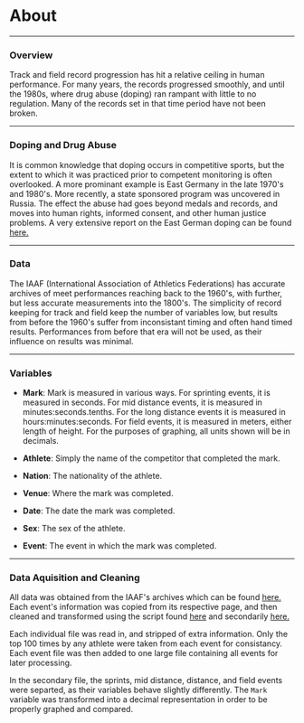 # About

***

### Overview

Track and field record progression has hit a relative ceiling in human performance. For many years, the records progressed smoothly, and until the 1980s, where drug abuse (doping) ran rampant with little to no regulation. Many of the records set in that time period have not been broken.

***

### Doping and Drug Abuse

It is common knowledge that doping occurs in competitive sports, but the extent to which it was practiced prior to competent monitoring is often overlooked. A more prominant example is East Germany in the late 1970's and 1980's. More recently, a state sponsored program was uncovered in Russia. The effect the abuse had goes beyond medals and records, and moves into human rights, informed consent, and other human justice problems. A very extensive report on the East German doping can be found [here.](http://clinchem.aaccjnls.org/content/43/7/1262)

***

### Data

The IAAF (International Association of Athletics Federations) has accurate archives of meet performances reaching back to the 1960's, with further, but less accurate measurements into the 1800's. The simplicity of record keeping for track and field keep the number of variables low, but results from before the 1960's suffer from inconsistant timing and often hand timed results. Performances from before that era will not be used, as their influence on results was minimal.

***

### Variables

* **Mark**: Mark is measured in various ways. For sprinting events, it is measured in seconds. For mid distance events, it is measured in minutes:seconds.tenths. For the long distance events it is measured in hours:minutes:seconds. For field events, it is measured in meters, either length of height. For the purposes of graphing, all units shown will be in decimals. 

* **Athlete**: Simply the name of the competitor that completed the mark.

* **Nation**: The nationality of the athlete.

* **Venue**: Where the mark was completed.

* **Date**: The date the mark was completed.

* **Sex**: The sex of the athlete.

* **Event**: The event in which the mark was completed.

***

### Data Aquisition and Cleaning

All data was obtained from the IAAF's archives which can be found [here.](https://www.iaaf.org/records/toplists/sprints/100-metres/outdoor/men/senior) Each event's information was copied from its respective page, and then cleaned and transformed using the script found [here](https://github.com/maxwagner/608/blob/master/final/cleaning.R) and secondarily [here.](https://github.com/maxwagner/608/blob/master/final/getrecords.R)

Each individual file was read in, and stripped of extra information. Only the top 100 times by any athlete were taken from each event for consistancy. Each event file was then added to one large file containing all events for later processing. 

In the secondary file, the sprints, mid distance, distance, and field events were separted, as their variables behave slightly differently. The `Mark` variable was transformed into a decimal representation in order to be properly graphed and compared.
